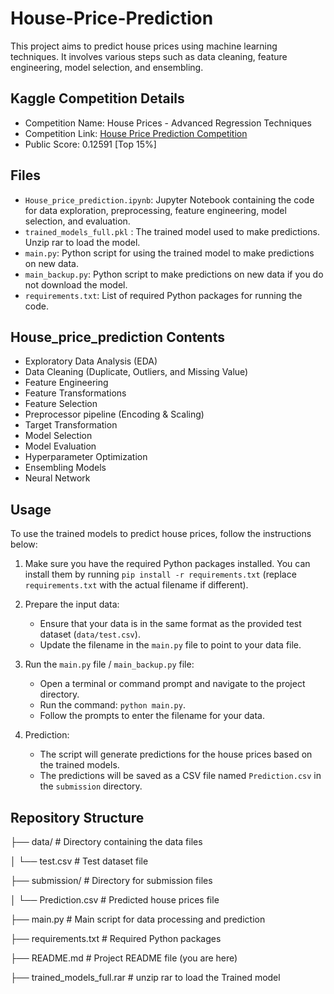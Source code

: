 # House-Price-Prediction

This project aims to predict house prices using machine learning techniques. It involves various steps such as data cleaning, feature engineering, model selection, and ensembling.

## Kaggle Competition Details

- Competition Name: House Prices - Advanced Regression Techniques
- Competition Link: [House Price Prediction Competition](https://www.kaggle.com/c/house-prices-advanced-regression-techniques)
- Public Score: 0.12591 [Top 15%]

## Files

- `House_price_prediction.ipynb`: Jupyter Notebook containing the code for data exploration, preprocessing, feature engineering, model selection, and evaluation.
- `trained_models_full.pkl` : The trained model used to make predictions. Unzip rar to load the model.
- `main.py`: Python script for using the trained model to make predictions on new data.
- `main_backup.py`: Python script to make predictions on new data if you do not download the model.
- `requirements.txt`: List of required Python packages for running the code.

## House_price_prediction Contents

- Exploratory Data Analysis (EDA)
- Data Cleaning (Duplicate, Outliers, and Missing Value)
- Feature Engineering
- Feature Transformations
- Feature Selection
- Preprocessor pipeline (Encoding & Scaling)
- Target Transformation
- Model Selection
- Model Evaluation
- Hyperparameter Optimization
- Ensembling Models
- Neural Network

## Usage

To use the trained models to predict house prices, follow the instructions below:

1. Make sure you have the required Python packages installed. You can install them by running `pip install -r requirements.txt` (replace `requirements.txt` with the actual filename if different).

2. Prepare the input data:
   - Ensure that your data is in the same format as the provided test dataset (`data/test.csv`).
   - Update the filename in the `main.py` file to point to your data file.

3. Run the `main.py` file / `main_backup.py` file:
   - Open a terminal or command prompt and navigate to the project directory.
   - Run the command: `python main.py`.
   - Follow the prompts to enter the filename for your data.

4. Prediction:
   - The script will generate predictions for the house prices based on the trained models.
   - The predictions will be saved as a CSV file named `Prediction.csv` in the `submission` directory.

## Repository Structure
├── data/ # Directory containing the data files

│ └── test.csv # Test dataset file

├── submission/ # Directory for submission files

│ └── Prediction.csv # Predicted house prices file

├── main.py # Main script for data processing and prediction

├── requirements.txt # Required Python packages

├── README.md # Project README file (you are here)

├── trained_models_full.rar # unzip rar to load the Trained model
